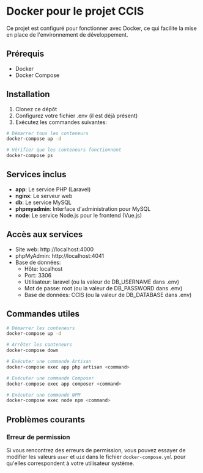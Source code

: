 # Docker pour le projet CCIS

Ce projet est configuré pour fonctionner avec Docker, ce qui facilite la mise en place de l'environnement de développement.

## Prérequis

-   Docker
-   Docker Compose

## Installation

1. Clonez ce dépôt
2. Configurez votre fichier .env (il est déjà présent)
3. Exécutez les commandes suivantes:

```bash
# Démarrer tous les conteneurs
docker-compose up -d

# Vérifier que les conteneurs fonctionnent
docker-compose ps
```

## Services inclus

-   **app**: Le service PHP (Laravel)
-   **nginx**: Le serveur web
-   **db**: Le service MySQL
-   **phpmyadmin**: Interface d'administration pour MySQL
-   **node**: Le service Node.js pour le frontend (Vue.js)

## Accès aux services

-   Site web: http://localhost:4000
-   phpMyAdmin: http://localhost:4041
-   Base de données:
    -   Hôte: localhost
    -   Port: 3306
    -   Utilisateur: laravel (ou la valeur de DB_USERNAME dans .env)
    -   Mot de passe: root (ou la valeur de DB_PASSWORD dans .env)
    -   Base de données: CCIS (ou la valeur de DB_DATABASE dans .env)

## Commandes utiles

```bash
# Démarrer les conteneurs
docker-compose up -d

# Arrêter les conteneurs
docker-compose down

# Exécuter une commande Artisan
docker-compose exec app php artisan <command>

# Exécuter une commande Composer
docker-compose exec app composer <command>

# Exécuter une commande NPM
docker-compose exec node npm <command>
```

## Problèmes courants

### Erreur de permission

Si vous rencontrez des erreurs de permission, vous pouvez essayer de modifier les valeurs `user` et `uid` dans le fichier `docker-compose.yml` pour qu'elles correspondent à votre utilisateur système.
